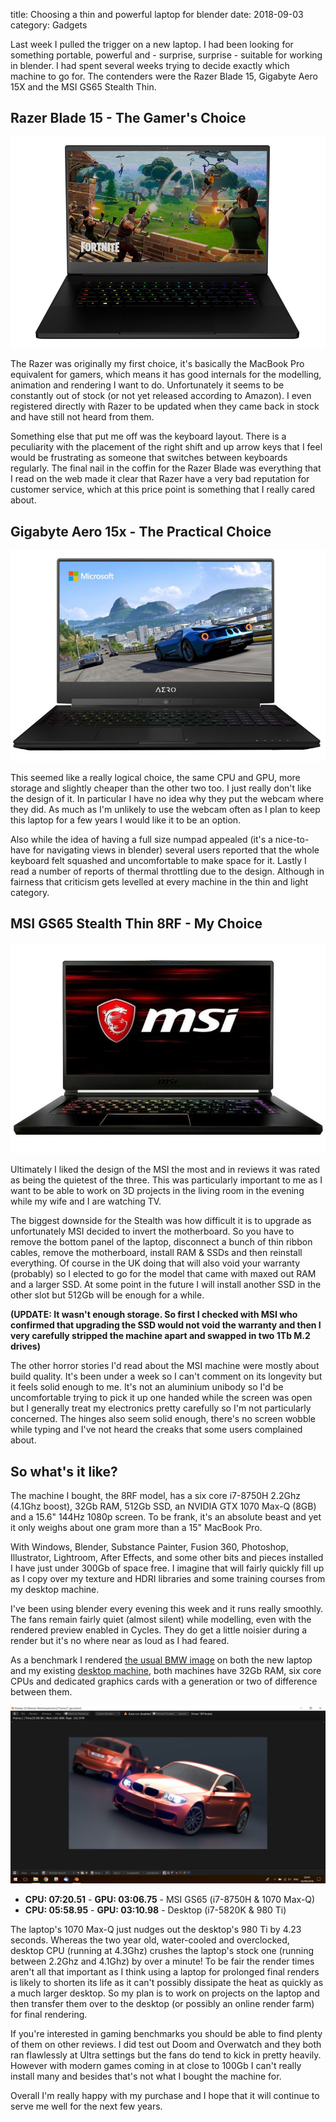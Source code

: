 title: Choosing a thin and powerful laptop for blender
date: 2018-09-03
category: Gadgets

Last week I pulled the trigger on a new laptop. I had been looking for something portable, powerful and - surprise, surprise - suitable for working in blender. I had spent several weeks trying to decide exactly which machine to go for. The contenders were the Razer Blade 15, Gigabyte Aero 15X and the MSI GS65 Stealth Thin.

## Razer Blade 15 - The Gamer's Choice

![Razer Blade 15](img/RazerBlade15.jpg)

The Razer was originally my first choice, it's basically the MacBook Pro equivalent for gamers, which means it has good internals for the modelling, animation and rendering I want to do. Unfortunately it seems to be constantly out of stock (or not yet released according to Amazon). I even registered directly with Razer to be updated when they came back in stock and have still not heard from them.

Something else that put me off was the keyboard layout. There is a peculiarity with the placement of the right shift and up arrow keys that I feel would be frustrating as someone that switches between keyboards regularly. The final nail in the coffin for the Razer Blade was everything that I read on the web made it clear that Razer have a very bad reputation for customer service, which at this price point is something that I really cared about.

## Gigabyte Aero 15x - The Practical Choice

![Gigabyte Aero 15X](img/GigabyteAero15X.jpg)

This seemed like a really logical choice, the same CPU and GPU, more storage and slightly cheaper than the other two too. I just really don't like the design of it. In particular I have no idea why they put the webcam where they did. As much as I'm unlikely to use the webcam often as I plan to keep this laptop for a few years I would like it to be an option.

Also while the idea of having a full size numpad appealed (it's a nice-to-have for navigating views in blender) several users reported that the whole keyboard felt squashed and uncomfortable to make space for it. Lastly I read a number of reports of thermal throttling due to the design. Although in fairness that criticism gets levelled at every machine in the thin and light category.

## MSI GS65 Stealth Thin 8RF - My Choice

![MSI GS65 Stealth Thin](img/MSIGS65Stealth.jpg)

Ultimately I liked the design of the MSI the most and in reviews it was rated as being the quietest of the three. This was particularly important to me as I want to be able to work on 3D projects in the living room in the evening while my wife and I are watching TV.

The biggest downside for the Stealth was how difficult it is to upgrade as unfortunately MSI decided to invert the motherboard. So you have to remove the bottom panel of the laptop, disconnect a bunch of thin ribbon cables, remove the motherboard, install RAM & SSDs and then reinstall everything. Of course in the UK doing that will also void your warranty (probably) so I elected to go for the model that came with maxed out RAM and a larger SSD. At some point in the future I will install another SSD in the other slot but 512Gb will be enough for a while.

**(UPDATE: It wasn't enough storage. So first I checked with MSI who confirmed that upgrading the SSD would not void the warranty and then I very carefully stripped the machine apart and swapped in two 1Tb M.2 drives)**

The other horror stories I'd read about the MSI machine were mostly about build quality. It's been under a week so I can't comment on its longevity but it feels solid enough to me. It's not an aluminium unibody so I'd be uncomfortable trying to pick it up one handed while the screen was open but I generally treat my electronics pretty carefully so I'm not particularly concerned. The hinges also seem solid enough, there's no screen wobble while typing and I've not heard the creaks that some users complained about.

## So what's it like?

The machine I bought, the 8RF model, has a six core i7-8750H 2.2Ghz (4.1Ghz boost), 32Gb RAM, 512Gb SSD, an NVIDIA GTX 1070 Max-Q (8GB) and a 15.6" 144Hz 1080p screen. To be frank, it's an absolute beast and yet it only weighs about one gram more than a 15" MacBook Pro.

With Windows, Blender, Substance Painter, Fusion 360, Photoshop, Illustrator, Lightroom, After Effects, and some other bits and pieces installed I have just under 300Gb of space free. I imagine that will fairly quickly fill up as I copy over my texture and HDRI libraries and some training courses from my desktop machine.

I've been using blender every evening this week and it runs really smoothly. The fans remain fairly quiet (almost silent) while modelling, even with the rendered preview enabled in Cycles. They do get a little noisier during a render but it's no where near as loud as I had feared.

As a benchmark I rendered [the usual BMW image](https://www.blender.org/download/demo-files/) on both the new laptop and my existing [desktop machine](http://idw.xyz/building-a-pc-for-blender/), both machines have 32Gb RAM, six core CPUs and dedicated graphics cards with a generation or two of difference between them.

![BMW27 Blender Benchmark](img/BMW27-benchmark-1024x576.jpg)

- **CPU: 07:20.51** - **GPU: 03:06.75** - MSI GS65 (i7-8750H & 1070 Max-Q)
- **CPU: 05:58.95** - **GPU: 03:10.98** - Desktop (i7-5820K & 980 Ti)

The laptop's 1070 Max-Q just nudges out the desktop's 980 Ti by 4.23 seconds. Whereas the two year old, water-cooled and overclocked, desktop CPU (running at 4.3Ghz) crushes the laptop's stock one (running between 2.2Ghz and 4.1Ghz) by over a minute! To be fair the render times aren't all that important as I think using a laptop for prolonged final renders is likely to shorten its life as it can't possibly dissipate the heat as quickly as a much larger desktop. So my plan is to work on projects on the laptop and then transfer them over to the desktop (or possibly an online render farm) for final rendering.

If you're interested in gaming benchmarks you should be able to find plenty of them on other reviews. I did test out Doom and Overwatch and they both ran flawlessly at Ultra settings but the fans do tend to kick in pretty heavily. However with modern games coming in at close to 100Gb I can't really install many and besides that's not what I bought the machine for.

Overall I'm really happy with my purchase and I hope that it will continue to serve me well for the next few years.
